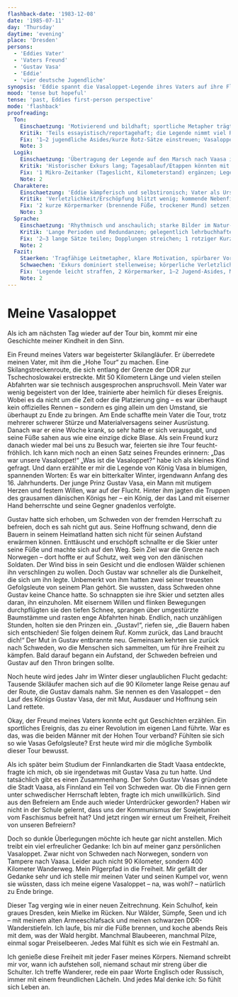 ```yaml
---
flashback-date: '1983-12-08'
date: '1985-07-11'
day: 'Thursday'
daytime: 'evening'
place: 'Dresden'
persons:
  - 'Eddies Vater'
  - 'Vaters Freund'
  - 'Gustav Vasa'
  - 'Eddie'
  - 'vier deutsche Jugendliche'
synopsis: 'Eddie spannt die Vasaloppet‑Legende ihres Vaters auf ihre Flucht: Sie macht den Marsch nach Vaasa zu ihrer eigenen „Vasaloppet“ – bis sie im finnischen Wald auf vier junge Deutsche trifft.'
mood: 'tense but hopeful'
tense: 'past, Eddies first-person perspective'
mode: 'flashback'
proofreading:
  Ton:
    Einschaetzung: 'Motivierend und bildhaft; sportliche Metapher trägt den inneren Antrieb.'
    Kritik: 'Teils essayistisch/reportagehaft; die Legende nimmt viel Raum und überstrahlt die unmittelbare, jugendliche Stimme.'
    Fix: '1–2 jugendliche Asides/kurze Rotz‑Sätze einstreuen; Vasaloppet‑Exkurs leicht kürzen; 1 Atempause reines Körpergefühl (ohne Kommentar).'
    Note: 3
  Logik:
    Einschaetzung: 'Übertragung der Legende auf den Marsch nach Vaasa ist schlüssig; Distanzen/Belastung nachvollziehbar.'
    Kritik: 'Historischer Exkurs lang; Tagesablauf/Etappen könnten mit einem Mikro‑Zeitanker geerdet werden.'
    Fix: '1 Mikro‑Zeitanker (Tageslicht, Kilometerstand) ergänzen; Legendenpassage um 1–2 Sätze straffen.'
    Note: 2
  Charaktere:
    Einschaetzung: 'Eddie kämpferisch und selbstironisch; Vater als Ursprung der Metapher präsent.'
    Kritik: 'Verletzlichkeit/Erschöpfung blitzt wenig; kommende Nebenfiguren (vier Deutsche) noch Silhouetten.'
    Fix: '2 kurze Körpermarker (brennende Füße, trockener Mund) setzen; beim ersten Aufeinandertreffen 1 Mikro‑Detail pro Nebenfigur andeuten.'
    Note: 3
  Sprache:
    Einschaetzung: 'Rhythmisch und anschaulich; starke Bilder im Natur‑ und Rennmotiv.'
    Kritik: 'Lange Perioden und Redundanzen; gelegentlich lehrbuchhafter Ton.'
    Fix: '2–3 lange Sätze teilen; Dopplungen streichen; 1 rotziger Kurzsatz als Kontrast einfügen.'
    Note: 2
  Fazit:
    Staerken: 'Tragfähige Leitmetapher, klare Motivation, spürbarer Vorwärtsdrang.'
    Schwaechen: 'Exkurs dominiert stellenweise; körperliche Verletzlichkeit und Nebenfiguren noch blass.'
    Fix: 'Legende leicht straffen, 2 Körpermarker, 1–2 Jugend‑Asides, Mikro‑Details bei Begegnung; Sprache moderat straffen.'
    Note: 2
---
```


# Meine Vasaloppet

Als ich am nächsten Tag wieder auf der Tour bin, kommt mir eine Geschichte
meiner Kindheit in den Sinn.

Ein Freund meines Vaters war begeisterter Skilangläufer. Er überredete meinen
Vater, mit ihm die „Hohe Tour“ zu machen. Eine Skilangstreckenroute, die sich
entlang der Grenze der DDR zur Tschechoslowakei erstreckte. Mit 50 Kilometern
Länge und vielen steilen Abfahrten war sie technisch ausgesprochen
anspruchsvoll. Mein Vater war wenig begeistert von der Idee, trainierte aber
heimlich für dieses Ereignis. Wobei es da nicht um die Zeit oder die Platzierung
ging – es war überhaupt kein offizielles Rennen – sondern es ging allein um den
Umstand, sie überhaupt zu Ende zu bringen. Am Ende schaffte mein Vater die Tour,
trotz mehrerer schwerer Stürze und Materialversagens seiner Ausrüstung. Danach
war er eine Woche krank, so sehr hatte er sich verausgabt, und seine Füße sahen
aus wie eine einzige dicke Blase. Als sein Freund kurz danach wieder mal bei uns
zu Besuch war, feierten sie ihre Tour feucht-fröhlich. Ich kann mich noch an
einen Satz seines Freundes erinnern: „Das war unsere Vasaloppet!“ „Was ist die
Vasaloppet?“ habe ich als kleines Kind gefragt. Und dann erzählte er mir die
Legende von König Vasa in blumigen, spannenden Worten: Es war ein bitterkalter
Winter, irgendwann Anfang des 16. Jahrhunderts. Der junge Prinz Gustav Vasa, ein
Mann mit mutigem Herzen und festem Willen, war auf der Flucht. Hinter ihm jagten
die Truppen des grausamen dänischen Königs her – ein König, der das Land mit
eiserner Hand beherrschte und seine Gegner gnadenlos verfolgte.

Gustav hatte sich erhoben, um Schweden von der fremden Herrschaft zu befreien,
doch es sah nicht gut aus. Seine Hoffnung schwand, denn die Bauern in seinem
Heimatland hatten sich nicht für seinen Aufstand erwärmen können. Enttäuscht und
erschöpft schnallte er die Skier unter seine Füße und machte sich auf den Weg.
Sein Ziel war die Grenze nach Norwegen – dort hoffte er auf Schutz, weit weg von
den dänischen Soldaten. Der Wind biss in sein Gesicht und die endlosen Wälder
schienen ihn verschlingen zu wollen. Doch Gustav war schneller als die
Dunkelheit, die sich um ihn legte. Unbemerkt von ihm hatten zwei seiner
treuesten Gefolgsleute von seinem Plan gehört. Sie wussten, dass Schweden ohne
Gustav keine Chance hatte. So schnappten sie ihre Skier und setzten alles daran,
ihn einzuholen. Mit eisernem Willen und flinken Bewegungen durchpflügten sie den
tiefen Schnee, sprangen über umgestürzte Baumstämme und rasten enge Abfahrten
hinab. Endlich, nach unzähligen Stunden, holten sie den Prinzen ein. „Gustav!“,
riefen sie, „die Bauern haben sich entschieden! Sie folgen deinem Ruf. Komm
zurück, das Land braucht dich!“ Der Mut in Gustav entbrannte neu. Gemeinsam
kehrten sie zurück nach Schweden, wo die Menschen sich sammelten, um für ihre
Freiheit zu kämpfen. Bald darauf begann ein Aufstand, der Schweden befreien und
Gustav auf den Thron bringen sollte.

Noch heute wird jedes Jahr im Winter dieser unglaublichen Flucht gedacht:
Tausende Skiläufer machen sich auf die 90 Kilometer lange Reise genau auf der
Route, die Gustav damals nahm. Sie nennen es den Vasaloppet – den Lauf des
Königs Gustav Vasa, der mit Mut, Ausdauer und Hoffnung sein Land rettete.

Okay, der Freund meines Vaters konnte echt gut Geschichten erzählen. Ein
sportliches Ereignis, das zu einer Revolution im eigenen Land führte. War es
das, was die beiden Männer mit der Hohen Tour verband? Fühlten sie sich so wie
Vasas Gefolgsleute? Erst heute wird mir die mögliche Symbolik dieser Tour
bewusst.

Als ich später beim Studium der Finnlandkarten die Stadt Vaasa entdeckte, fragte
ich mich, ob sie irgendetwas mit Gustav Vasa zu tun hatte. Und tatsächlich gibt
es einen Zusammenhang. Der Sohn Gustav Vasas gründete die Stadt Vaasa, als
Finnland ein Teil von Schweden war. Ob die Finnen gern unter schwedischer
Herrschaft lebten, fragte ich mich unwillkürlich. Sind aus den Befreiern am Ende
auch wieder Unterdrücker geworden? Haben wir nicht in der Schule gelernt, dass
uns der Kommunismus der Sowjetunion vom Faschismus befreit hat? Und jetzt ringen
wir erneut um Freiheit, Freiheit von unseren Befreiern?

Doch so dunkle Überlegungen möchte ich heute gar nicht anstellen. Mich treibt
ein viel erfreulicher Gedanke: Ich bin auf meiner ganz persönlichen Vasaloppet.
Zwar nicht von Schweden nach Norwegen, sondern von Tampere nach Vaasa. Leider
auch nicht 90 Kilometer, sondern 400 Kilometer Wanderweg. Mein Pilgerpfad in die
Freiheit. Mir gefällt der Gedanke sehr und ich stelle mir meinen Vater und
seinen Kumpel vor, wenn sie wüssten, dass ich meine eigene Vasaloppet – na, was
wohl? – natürlich zu Ende bringe.

Dieser Tag verging wie in einer neuen Zeitrechnung. Kein Schulhof, kein graues
Dresden, kein Mielke im Rücken. Nur Wälder, Sümpfe, Seen und ich – mit meinem
alten Armeeschlafsack und meinen schwarzen DDR-Wanderstiefeln. Ich laufe, bis
mir die Füße brennen, und koche abends Reis mit dem, was der Wald hergibt.
Manchmal Blaubeeren, manchmal Pilze, einmal sogar Preiselbeeren. Jedes Mal fühlt
es sich wie ein Festmahl an.

Ich genieße diese Freiheit mit jeder Faser meines Körpers. Niemand schreibt mir
vor, wann ich aufstehen soll, niemand schaut mir streng über die Schulter. Ich
treffe Wanderer, rede ein paar Worte Englisch oder Russisch, immer mit einem
freundlichen Lächeln. Und jedes Mal denke ich: So fühlt sich Leben an.
